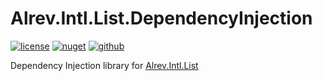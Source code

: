 ﻿# Alrev.Intl.List.DependencyInjection

[![license](https://img.shields.io/github/license/pointnet/alrev-intl)](../../LICENSE)
[![nuget](https://img.shields.io/nuget/v/Alrev.Intl.List.DependencyInjection)](https://www.nuget.org/packages/Alrev.Intl.List.DependencyInjection/)
[![github](https://img.shields.io/endpoint?url=https://gist.githubusercontent.com/pointnet/8738e44902f9f103575dfa796d42fa73/raw/Alrev.Intl.List.DependencyInjection.json)](https://github.com/pointnet/alrev-intl/packages/)

Dependency Injection library for [Alrev.Intl.List](../Alrev.Intl.List)